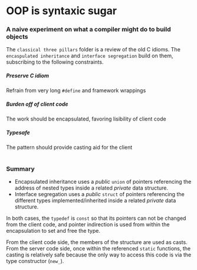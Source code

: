 # OOP is syntaxic sugar

### A naive experiment on what a compiler might do to build objects

The `classical three pillars` folder is a review of the old C idioms. The `encaspulated inheritance` and `interface segregation` build on them, subscribing to the following constraints.

##### Preserve C idiom
Refrain from very long `#define` and framework wrappings

##### Burden off of client code
The work should be encapsulated, favoring lisibility of client code

##### Typesafe
The pattern should provide casting aid for the client

#
### Summary

- Encapsulated inheritance uses a *public* `union` of pointers referencing the address of nested types inside a related *private* data structure.
- Interface segregation uses a *public* `struct` of pointers referencing the different types implemented/inherited inside a related *private* data structure.

In both cases, the `typedef` is `const` so that its pointers can not be changed from the client code, and pointer indirection is used from within the encapsulation to set and free the type.

From the client code side, the members of the structure are used as casts. From the server code side, once within the referenced `static` functions, the casting is relatively safe because the only way to access this code is via the type constructor (`new_`).
